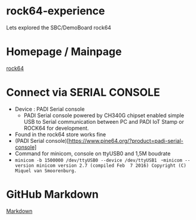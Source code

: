 # rock64-experience
Lets explored the SBC/DemoBoard rock64


# Homepage / Mainpage 
[rock64](https://www.pine64.org/?page_id=7147)

# Connect via SERIAL CONSOLE
 - Device : PADI Serial console
    - PADI Serial console powered by CH340G chipset enabled simple USB to Serial communication between PC and PADI IoT Stamp or ROCK64 for development. 
- Found in the rock64 store works fine
- (PADI Serial console)[https://www.pine64.org/?product=padi-serial-console]   
- Command for minicom, console on ttyUSB0 and 1,5M boudrate
 - ```minicom -b 1500000 /dev/ttyUSB0 --device /dev/ttyUSB1 ```
 -``` minicom --version
minicom version 2.7 (compiled Feb  7 2016)
Copyright (C) Miquel van Smoorenburg. ```


# GitHub Markdown
[Markdown](https://guides.github.com/features/mastering-markdown/)
